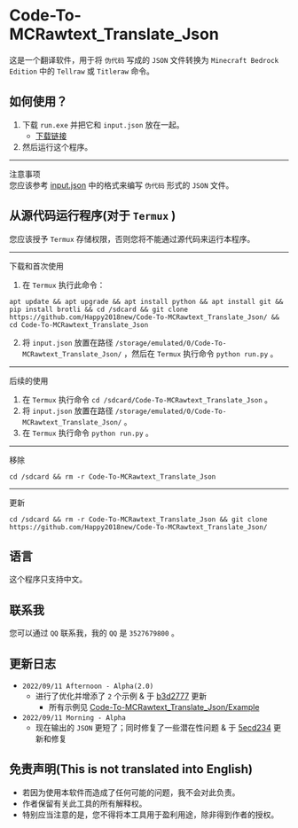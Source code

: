 # Code-To-MCRawtext_Translate_Json
这是一个翻译软件，用于将 `伪代码` 写成的 `JSON` 文件转换为 `Minecraft Bedrock Edition` 中的 `Tellraw`
或 `Titleraw` 命令。

## 如何使用？
1. 下载 `run.exe` 并把它和 `input.json` 放在一起。
   - [下载链接](https://github.com/Happy2018new/Code-To-MCRawtext_Translate_Json/raw/main/run.exe)
2. 然后运行这个程序。
***
注意事项<br>
您应该参考 [input.json](https://github.com/Happy2018new/Code-To-MCRawtext_Translate_Json/blob/main/Example/Example%20-%201/input.json.py) 中的格式来编写 `伪代码` 形式的 `JSON` 文件。

## 从源代码运行程序(对于 `Termux` )
您应该授予 `Termux` 存储权限，否则您将不能通过源代码来运行本程序。
***
下载和首次使用
1. 在 `Termux` 执行此命令：
```
apt update && apt upgrade && apt install python && apt install git && pip install brotli && cd /sdcard && git clone https://github.com/Happy2018new/Code-To-MCRawtext_Translate_Json/ && cd Code-To-MCRawtext_Translate_Json
```
2. 将 `input.json` 放置在路径 `/storage/emulated/0/Code-To-MCRawtext_Translate_Json/` ，然后在 `Termux` 执行命令 `python run.py` 。
***
后续的使用
1. 在 `Termux` 执行命令 `cd /sdcard/Code-To-MCRawtext_Translate_Json` 。
2. 将 `input.json` 放置在路径 `/storage/emulated/0/Code-To-MCRawtext_Translate_Json/` 。
3. 在 `Termux` 执行命令 `python run.py` 。
***
移除
```
cd /sdcard && rm -r Code-To-MCRawtext_Translate_Json
```
***
更新
```
cd /sdcard && rm -r Code-To-MCRawtext_Translate_Json && git clone https://github.com/Happy2018new/Code-To-MCRawtext_Translate_Json/
```
## 语言
这个程序只支持中文。

## 联系我
您可以通过 `QQ` 联系我，我的 `QQ` 是 `3527679800` 。

## 更新日志
   - `2022/09/11 Afternoon - Alpha(2.0)`
      - 进行了优化并增添了 `2` 个示例 & 于 [b3d2777](https://github.com/Happy2018new/Code-To-MCRawtext_Translate_Json/commit/b3d2777d0cfbdac5efcfcc619e74c02e56d3830a) 更新
         - 所有示例见 [Code-To-MCRawtext_Translate_Json/Example](https://github.com/Happy2018new/Code-To-MCRawtext_Translate_Json/tree/main/Example)
   - `2022/09/11 Morning - Alpha`
      - 现在输出的 `JSON` 更短了；同时修复了一些潜在性问题 & 于 [5ecd234](https://github.com/Happy2018new/Code-To-MCRawtext_Translate_Json/commit/5ecd2348703d42efab5de08afb1c76612ebce9be) 更新和修复

## 免责声明(This is not translated into English)
- 若因为使用本软件而造成了任何可能的问题，我不会对此负责。 
- 作者保留有关此工具的所有解释权。
- 特别应当注意的是，您不得将本工具用于盈利用途，除非得到作者的授权。
